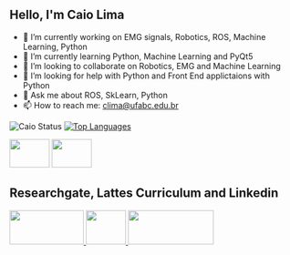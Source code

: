 ## Hello, I'm Caio Lima

<!--
**Calima94/Calima94** is a ✨ _special_ ✨ repository because its `README.md` (this file) appears on your GitHub profile.

Here are some ideas to get you started: -->

- 🔭 I’m currently working on EMG signals, Robotics, ROS, Machine Learning, Python
- 🌱 I’m currently learning Python, Machine Learning and PyQt5
- 🤝️ I’m looking to collaborate on Robotics, EMG and Machine Learning
- 🤔 I’m looking for help with Python and Front End applictaions with Python
- 💬 Ask me about ROS, SkLearn, Python
- 📫 How to reach me: clima@ufabc.edu.br


![Caio Status](https://github-readme-stats.vercel.app/api?username=Calima94&show_icons=true&theme=dark&include_all_commits=true&count_private=true)
[![Top Languages](https://github-readme-stats.vercel.app/api/top-langs/?username=Calima94&layout=compact&langs_count=5&theme=dark&count_private=true)](https://github.com/Calima94/github-readme-stats)


<img height="50" width="70" src="https://cdn.jsdelivr.net/gh/devicons/devicon/icons/python/python-original.svg">   <img height="50" width="70" src="https://cdn.jsdelivr.net/gh/devicons/devicon/icons/cplusplus/cplusplus-original.svg" />  	
## Researchgate, Lattes Curriculum and Linkedin

<a href="https://www.researchgate.net/profile/Caio-Lima-15" target="_blank"> <img height="60" width="130" src="https://img.shields.io/badge/Research_Gate-00CCBB.svg?&style=for-the-badge&logo=ResearchGate&logoColor=white/" target="_blank"> </a> <a href="http://lattes.cnpq.br/0127370029893676" target="_blank"> <img   height="60" width="70" src="https://www.ufpb.br/educacaofinanceira/contents/imagens/diversos/icon-lattes/@@images/image.jpeg" target="_blank"> </a> <a href="https://www.linkedin.com/feed/" target="_blank"> <img   height="60" width="150" src="https://img.shields.io/badge/LinkedIn-0077B5?style=for-the-badge&logo=linkedin&logoColor=white" target="_blank"> </a>
